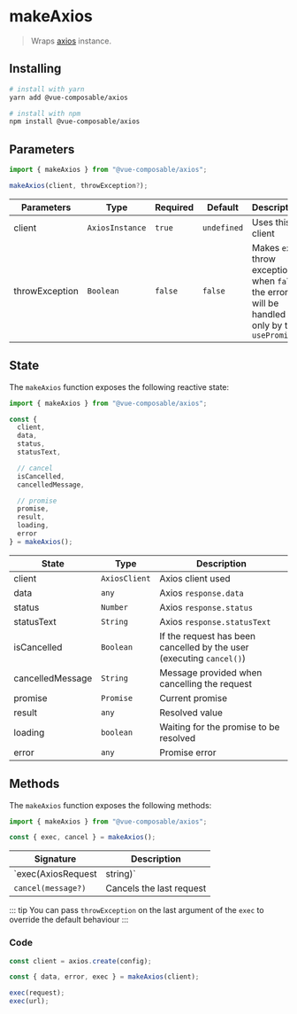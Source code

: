 # makeAxios

> Wraps [axios](https://github.com/axios/axios) instance.

## Installing

```bash
# install with yarn
yarn add @vue-composable/axios

# install with npm
npm install @vue-composable/axios
```

## Parameters

```js
import { makeAxios } from "@vue-composable/axios";

makeAxios(client, throwException?);

```

| Parameters     | Type            | Required | Default     | Description                                                                                    |
| -------------- | --------------- | -------- | ----------- | ---------------------------------------------------------------------------------------------- |
| client         | `AxiosInstance` | `true`   | `undefined` | Uses this client                                                                               |
| throwException | `Boolean`       | `false`  | `false`     | Makes `exec` throw exceptions, when `false` the error will be handled only by the `usePromise` |

## State

The `makeAxios` function exposes the following reactive state:

```js
import { makeAxios } from "@vue-composable/axios";

const {
  client,
  data,
  status,
  statusText,

  // cancel
  isCancelled,
  cancelledMessage,

  // promise
  promise,
  result,
  loading,
  error
} = makeAxios();
```

| State            | Type          | Description                                                          |
| ---------------- | ------------- | -------------------------------------------------------------------- |
| client           | `AxiosClient` | Axios client used                                                    |
| data             | `any`         | Axios `response.data`                                                |
| status           | `Number`      | Axios `response.status`                                              |
| statusText       | `String`      | Axios `response.statusText`                                          |
| isCancelled      | `Boolean`     | If the request has been cancelled by the user (executing `cancel()`) |
| cancelledMessage | `String`      | Message provided when cancelling the request                         |
| promise          | `Promise`     | Current promise                                                      |
| result           | `any`         | Resolved value                                                       |
| loading          | `boolean`     | Waiting for the promise to be resolved                               |
| error            | `any`         | Promise error                                                        |

## Methods

The `makeAxios` function exposes the following methods:

```js
import { makeAxios } from "@vue-composable/axios";

const { exec, cancel } = makeAxios();
```

| Signature                   | Description              |
| --------------------------- | ------------------------ |
| `exec(AxiosRequest|string)` | Executes axios request   |
| `cancel(message?)`          | Cancels the last request |

::: tip
You can pass `throwException` on the last argument of the `exec` to override the default behaviour
:::

### Code

```ts
const client = axios.create(config);

const { data, error, exec } = makeAxios(client);

exec(request);
exec(url);
```
